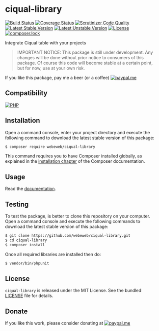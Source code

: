 ciqual-library
==============

[![Build Status](https://img.shields.io/github/workflow/status/webeweb/ciqual-library/build?style=flat-square)](https://github.com/webeweb/ciqual-library/actions)
[![Coverage Status](https://img.shields.io/coveralls/github/webeweb/ciqual-library/master.svg?style=flat-square)](https://coveralls.io/github/webeweb/ciqual-library?branch=master)
[![Scrutinizer Code Quality](https://img.shields.io/scrutinizer/quality/g/webeweb/ciqual-library/master.svg?style=flat-square)](https://scrutinizer-ci.com/g/webeweb/ciqual-library/?branch=master)
[![Latest Stable Version](https://img.shields.io/packagist/v/webeweb/ciqual-library.svg?style=flat-square)](https://packagist.org/packages/webeweb/ciqual-library)
[![Latest Unstable Version](https://img.shields.io/packagist/vpre/webeweb/ciqual-library.svg?style=flat-square)](https://packagist.org/packages/webeweb/ciqual-library)
[![License](https://img.shields.io/packagist/l/webeweb/ciqual-library.svg?style=flat-square)](https://packagist.org/packages/webeweb/ciqual-library)
[![composer.lock](https://img.shields.io/badge/.lock-uncommited-important.svg?style=flat-square)](https://packagist.org/packages/webeweb/ciqual-library)

Integrate Ciqual table with your projects

> IMPORTANT NOTICE: This package is still under development. Any changes will be
> done without prior notice to consumers of this package. Of course this code
> will become stable at a certain point, but for now, use at your own risk.

If you like this package, pay me a beer (or a coffee)
[![paypal.me](https://img.shields.io/badge/paypal.me-webeweb-0070ba.svg?style=flat-square&logo=paypal)](https://www.paypal.me/webeweb)

## Compatibility

[![PHP](https://img.shields.io/packagist/php-v/webeweb/ciqual-library.svg?style=flat-square)](http://php.net)

## Installation

Open a command console, enter your project directory and execute the following
command to download the latest stable version of this package:

```bash
$ composer require webeweb/ciqual-library
```

This command requires you to have Composer installed globally, as explained in
the [installation chapter](https://getcomposer.org/doc/00-intro.md) of the
Composer documentation.

## Usage

Read the [documentation](doc/index.md).

## Testing

To test the package, is better to clone this repository on your computer.
Open a command console and execute the following commands to download the latest
stable version of this package:

```bash
$ git clone https://github.com/webeweb/ciqual-library.git
$ cd ciqual-library
$ composer install
```

Once all required libraries are installed then do:

```bash
$ vendor/bin/phpunit
```

## License

`ciqual-library` is released under the MIT License. See the bundled [LICENSE](LICENSE)
file for details.

## Donate

If you like this work, please consider donating at
[![paypal.me](https://img.shields.io/badge/paypal.me-webeweb-0070ba.svg?style=flat-square&logo=paypal)](https://www.paypal.me/webeweb)
